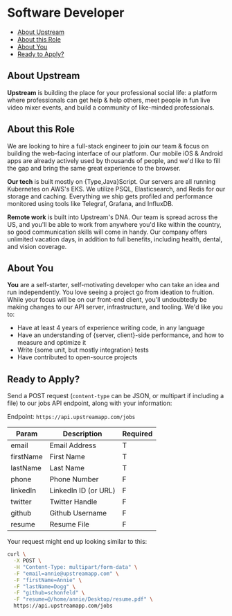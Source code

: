 # Software Developer

- [About Upstream](#about-upstream)
- [About this Role](#about-this-role)
- [About You](#about-you)
- [Ready to Apply?](#ready-to-apply)

## About Upstream

**Upstream** is building the place for your professional social life: a platform where professionals can get help & help others, meet people in fun live video mixer events, and build a community of like-minded professionals.

## About this Role

We are looking to hire a full-stack engineer to join our team & focus on building the web-facing interface of our platform. Our mobile iOS & Android apps are already actively used by thousands of people, and we'd like to fill the gap and bring the same great experience to the browser.

**Our tech** is built mostly on {Type,Java}Script. Our servers are all running Kubernetes on AWS's EKS. We utilize PSQL, Elasticsearch, and Redis for our storage and caching. Everything we ship gets profiled and performance monitored using tools like Telegraf, Grafana, and InfluxDB.

**Remote work** is built into Upstream's DNA. Our team is spread across the US, and you'll be able to work from anywhere you'd like within the country, so good communication skills will come in handy. Our company offers unlimited vacation days, in addition to full benefits, including health, dental, and vision coverage.

## About You

**You** are a self-starter, self-motivating developer who can take an idea and run independently. You love seeing a project go from ideation to fruition. While your focus will be on our front-end client, you'll undoubtedly be making changes to our API server, infrastructure, and tooling. We'd like you to:

- Have at least 4 years of experience writing code, in any language
- Have an understanding of {server, client}-side performance, and how to measure and optimize it
- Write {some unit, but mostly integration} tests
- Have contributed to open-source projects

## Ready to Apply?

Send a POST request (`content-type` can be JSON, or multipart if including a file) to our jobs API endpoint, along with your information:

Endpoint: `https://api.upstreamapp.com/jobs`

| Param     | Description          | Required |
| --------- | -------------------- | -------- |
| email     | Email Address        | T        |
| firstName | First Name           | T        |
| lastName  | Last Name            | T        |
| phone     | Phone Number         | F        |
| linkedIn  | LinkedIn ID (or URL) | F        |
| twitter   | Twitter Handle       | F        |
| github    | Github Username      | F        |
| resume    | Resume File          | F        |

Your request might end up looking similar to this:

```bash
curl \
  -X POST \
  -H "Content-Type: multipart/form-data" \
  -F "email=annie@upstreamapp.com" \
  -F "firstName=Annie" \
  -F "lastName=Dogg" \
  -F "github=schonfeld" \
  -F "resume=@/home/annie/Desktop/resume.pdf" \
  https://api.upstreamapp.com/jobs
```
